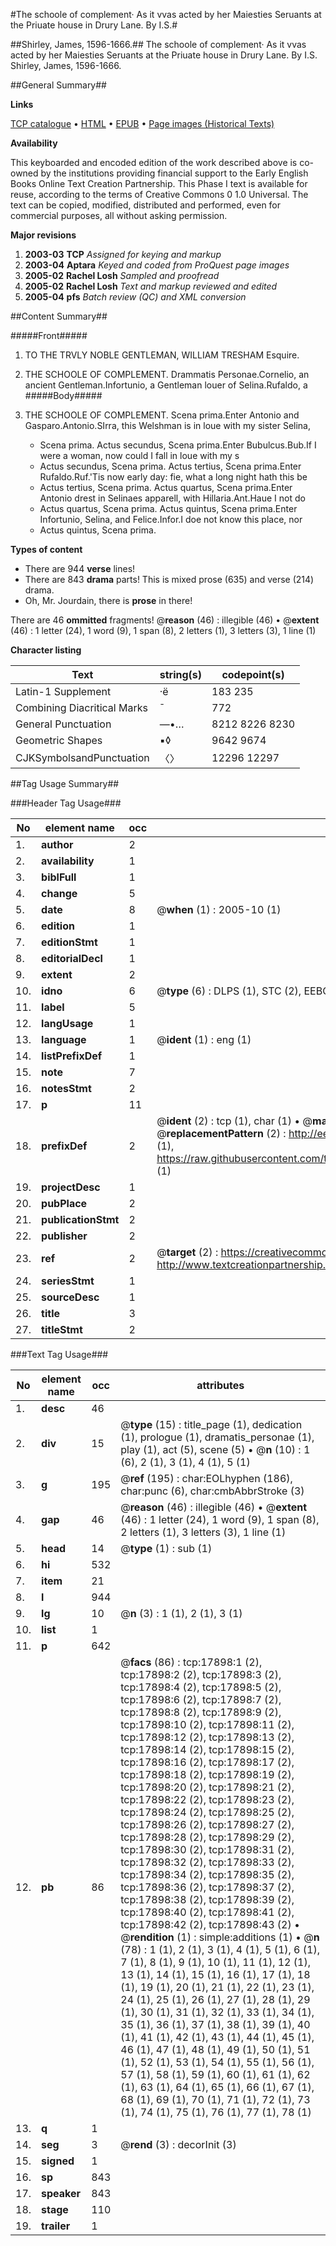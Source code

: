 #The schoole of complement· As it vvas acted by her Maiesties Seruants at the Priuate house in Drury Lane. By I.S.#

##Shirley, James, 1596-1666.##
The schoole of complement· As it vvas acted by her Maiesties Seruants at the Priuate house in Drury Lane. By I.S.
Shirley, James, 1596-1666.

##General Summary##

**Links**

[TCP catalogue](http://www.ota.ox.ac.uk/tcp/)  • 
[HTML](http://tei.it.ox.ac.uk/tcp/Texts-HTML/free/A12/A12152.html)  • 
[EPUB](http://tei.it.ox.ac.uk/tcp/Texts-EPUB/free/A12/A12152.epub) • 
[Page images (Historical Texts)](https://data.historicaltexts.jisc.ac.uk/view?pubId=eebo-99852572e&pageId=eebo-99852572e-17898-1)

**Availability**

This keyboarded and encoded edition of the
	       work described above is co-owned by the institutions
	       providing financial support to the Early English Books
	       Online Text Creation Partnership. This Phase I text is
	       available for reuse, according to the terms of Creative
	       Commons 0 1.0 Universal. The text can be copied,
	       modified, distributed and performed, even for
	       commercial purposes, all without asking permission.

**Major revisions**

1. __2003-03__ __TCP__ *Assigned for keying and markup*
1. __2003-04__ __Aptara__ *Keyed and coded from ProQuest page images*
1. __2005-02__ __Rachel Losh__ *Sampled and proofread*
1. __2005-02__ __Rachel Losh__ *Text and markup reviewed and edited*
1. __2005-04__ __pfs__ *Batch review (QC) and XML conversion*

##Content Summary##

#####Front#####

1. TO
THE TRVLY NOBLE
GENTLEMAN, WILLIAM
TRESHAM Esquire.

1. THE SCHOOLE OF
COMPLEMENT.
Drammatis Personae.Cornelio, an ancient Gentleman.Infortunio, a Gentleman louer of Selina.Rufaldo, a
#####Body#####

1. THE
SCHOOLE OF
COMPLEMENT.
Scena prima.Enter Antonio and Gasparo.Antonio.SIrra, this Welshman is in loue with my sister
Selina,
      * Scena prima.
Actus secundus, Scena prima.Enter Bubulcus.Bub.If I were a woman, now could I fall in loue with
my s
      * Actus secundus, Scena prima.
Actus tertius, Scena prima.Enter Rufaldo.Ruf.'Tis now early day: fie, what a long night hath this
be
      * Actus tertius, Scena prima.
Actus quartus, Scena prima.Enter Antonio drest in Selinaes apparell, with Hillaria.Ant.Haue I not do
      * Actus quartus, Scena prima.
Actus quintus, Scena prima.Enter Infortunio, Selina, and Felice.Infor.I doe not know this place, nor
      * Actus quintus, Scena prima.

**Types of content**

  * There are 944 **verse** lines!
  * There are 843 **drama** parts! This is mixed prose (635) and verse (214) drama.
  * Oh, Mr. Jourdain, there is **prose** in there!

There are 46 **ommitted** fragments! 
 @__reason__ (46) : illegible (46)  •  @__extent__ (46) : 1 letter (24), 1 word (9), 1 span (8), 2 letters (1), 3 letters (3), 1 line (1)

**Character listing**


|Text|string(s)|codepoint(s)|
|---|---|---|
|Latin-1 Supplement|·ë|183 235|
|Combining             Diacritical Marks|̄|772|
|General Punctuation|—•…|8212 8226 8230|
|Geometric Shapes|▪◊|9642 9674|
|CJKSymbolsandPunctuation|〈〉|12296 12297|

##Tag Usage Summary##

###Header Tag Usage###

|No|element name|occ|attributes|
|---|---|---|---|
|1.|__author__|2||
|2.|__availability__|1||
|3.|__biblFull__|1||
|4.|__change__|5||
|5.|__date__|8| @__when__ (1) : 2005-10 (1)|
|6.|__edition__|1||
|7.|__editionStmt__|1||
|8.|__editorialDecl__|1||
|9.|__extent__|2||
|10.|__idno__|6| @__type__ (6) : DLPS (1), STC (2), EEBO-CITATION (1), PROQUEST (1), VID (1)|
|11.|__label__|5||
|12.|__langUsage__|1||
|13.|__language__|1| @__ident__ (1) : eng (1)|
|14.|__listPrefixDef__|1||
|15.|__note__|7||
|16.|__notesStmt__|2||
|17.|__p__|11||
|18.|__prefixDef__|2| @__ident__ (2) : tcp (1), char (1)  •  @__matchPattern__ (2) : ([0-9\-]+):([0-9IVX]+) (1), (.+) (1)  •  @__replacementPattern__ (2) : http://eebo.chadwyck.com/downloadtiff?vid=$1&page=$2 (1), https://raw.githubusercontent.com/textcreationpartnership/Texts/master/tcpchars.xml#$1 (1)|
|19.|__projectDesc__|1||
|20.|__pubPlace__|2||
|21.|__publicationStmt__|2||
|22.|__publisher__|2||
|23.|__ref__|2| @__target__ (2) : https://creativecommons.org/publicdomain/zero/1.0/ (1), http://www.textcreationpartnership.org/docs/. (1)|
|24.|__seriesStmt__|1||
|25.|__sourceDesc__|1||
|26.|__title__|3||
|27.|__titleStmt__|2||


###Text Tag Usage###

|No|element name|occ|attributes|
|---|---|---|---|
|1.|__desc__|46||
|2.|__div__|15| @__type__ (15) : title_page (1), dedication (1), prologue (1), dramatis_personae (1), play (1), act (5), scene (5)  •  @__n__ (10) : 1 (6), 2 (1), 3 (1), 4 (1), 5 (1)|
|3.|__g__|195| @__ref__ (195) : char:EOLhyphen (186), char:punc (6), char:cmbAbbrStroke (3)|
|4.|__gap__|46| @__reason__ (46) : illegible (46)  •  @__extent__ (46) : 1 letter (24), 1 word (9), 1 span (8), 2 letters (1), 3 letters (3), 1 line (1)|
|5.|__head__|14| @__type__ (1) : sub (1)|
|6.|__hi__|532||
|7.|__item__|21||
|8.|__l__|944||
|9.|__lg__|10| @__n__ (3) : 1 (1), 2 (1), 3 (1)|
|10.|__list__|1||
|11.|__p__|642||
|12.|__pb__|86| @__facs__ (86) : tcp:17898:1 (2), tcp:17898:2 (2), tcp:17898:3 (2), tcp:17898:4 (2), tcp:17898:5 (2), tcp:17898:6 (2), tcp:17898:7 (2), tcp:17898:8 (2), tcp:17898:9 (2), tcp:17898:10 (2), tcp:17898:11 (2), tcp:17898:12 (2), tcp:17898:13 (2), tcp:17898:14 (2), tcp:17898:15 (2), tcp:17898:16 (2), tcp:17898:17 (2), tcp:17898:18 (2), tcp:17898:19 (2), tcp:17898:20 (2), tcp:17898:21 (2), tcp:17898:22 (2), tcp:17898:23 (2), tcp:17898:24 (2), tcp:17898:25 (2), tcp:17898:26 (2), tcp:17898:27 (2), tcp:17898:28 (2), tcp:17898:29 (2), tcp:17898:30 (2), tcp:17898:31 (2), tcp:17898:32 (2), tcp:17898:33 (2), tcp:17898:34 (2), tcp:17898:35 (2), tcp:17898:36 (2), tcp:17898:37 (2), tcp:17898:38 (2), tcp:17898:39 (2), tcp:17898:40 (2), tcp:17898:41 (2), tcp:17898:42 (2), tcp:17898:43 (2)  •  @__rendition__ (1) : simple:additions (1)  •  @__n__ (78) : 1 (1), 2 (1), 3 (1), 4 (1), 5 (1), 6 (1), 7 (1), 8 (1), 9 (1), 10 (1), 11 (1), 12 (1), 13 (1), 14 (1), 15 (1), 16 (1), 17 (1), 18 (1), 19 (1), 20 (1), 21 (1), 22 (1), 23 (1), 24 (1), 25 (1), 26 (1), 27 (1), 28 (1), 29 (1), 30 (1), 31 (1), 32 (1), 33 (1), 34 (1), 35 (1), 36 (1), 37 (1), 38 (1), 39 (1), 40 (1), 41 (1), 42 (1), 43 (1), 44 (1), 45 (1), 46 (1), 47 (1), 48 (1), 49 (1), 50 (1), 51 (1), 52 (1), 53 (1), 54 (1), 55 (1), 56 (1), 57 (1), 58 (1), 59 (1), 60 (1), 61 (1), 62 (1), 63 (1), 64 (1), 65 (1), 66 (1), 67 (1), 68 (1), 69 (1), 70 (1), 71 (1), 72 (1), 73 (1), 74 (1), 75 (1), 76 (1), 77 (1), 78 (1)|
|13.|__q__|1||
|14.|__seg__|3| @__rend__ (3) : decorInit (3)|
|15.|__signed__|1||
|16.|__sp__|843||
|17.|__speaker__|843||
|18.|__stage__|110||
|19.|__trailer__|1||
